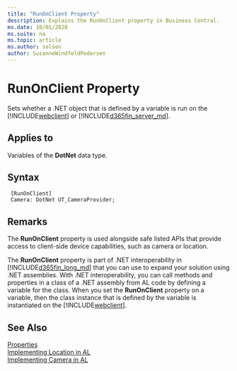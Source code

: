 ```yaml
---
title: "RunOnClient Property"
description: Explains the RunOnClient property in Business Central.
ms.date: 10/01/2020
ms.suite: na
ms.topic: article
ms.author: solsen
author: SusanneWindfeldPedersen
---
```


# RunOnClient Property

Sets whether a .NET object that is defined by a variable is run on the [!INCLUDE[webclient](../includes/webclient.md)] or [!INCLUDE[d365fin_server_md](../includes/d365fin_server_md.md)].  

## Applies to  

Variables of the **DotNet** data type.  

## Syntax 

```AL
 [RunOnClient]
 Camera: DotNet UT_CameraProvider;
``` 

## Remarks  

The **RunOnClient** property is used alongside safe listed APIs that provide access to client-side device capabilities, such as camera or location.

The **RunOnClient** property is part of .NET interoperability in [!INCLUDE[d365fin_long_md](../includes/d365fin_long_md.md)] that you can use to expand your solution using .NET assemblies. With .NET interoperability, you can call methods and properties in a class of a .NET assembly from AL code by defining a variable for the class. When you set the **RunOnClient** property on a variable, then the class instance that is defined by the variable is instantiated on the [!INCLUDE[webclient](../includes/webclient.md)].  

<!--
## See Also  
 [Extending Microsoft Dynamics NAV Using Microsoft .NET Framework Interoperability](Extending-Microsoft-Dynamics-NAV-Using-Microsoft-.NET-Framework-Interoperability.md)   
 [How to: Call .NET Framework Types From AL Code](How-to-Call-.NET-Framework-Types-From-AL-Code.md)
-->

## See Also

[Properties](devenv-properties.md)  
[Implementing Location in AL](../devenv-implement-location-al.md)  
[Implementing Camera in AL](../devenv-implement-camera-al.md) 
